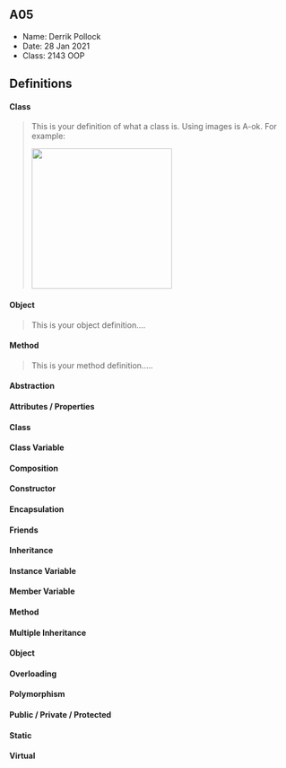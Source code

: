 ## A05

- Name: Derrik Pollock
- Date: 28 Jan 2021
- Class: 2143 OOP

## Definitions

#### Class

> This is your definition of what a class is. Using images is A-ok. For example: 
>
><img src="https://ds055uzetaobb.cloudfront.net/image_optimizer/722c82aff075a14313be7fa7463f7fedad151a0a.png" width=250>


#### Object
> This is your object definition....

#### Method
> This is your method definition.....




#### Abstraction
#### Attributes / Properties
#### Class
#### Class Variable
#### Composition
#### Constructor
#### Encapsulation
#### Friends
#### Inheritance
#### Instance Variable
#### Member Variable
#### Method
#### Multiple Inheritance
#### Object
#### Overloading
#### Polymorphism
#### Public / Private / Protected
#### Static
#### Virtual
